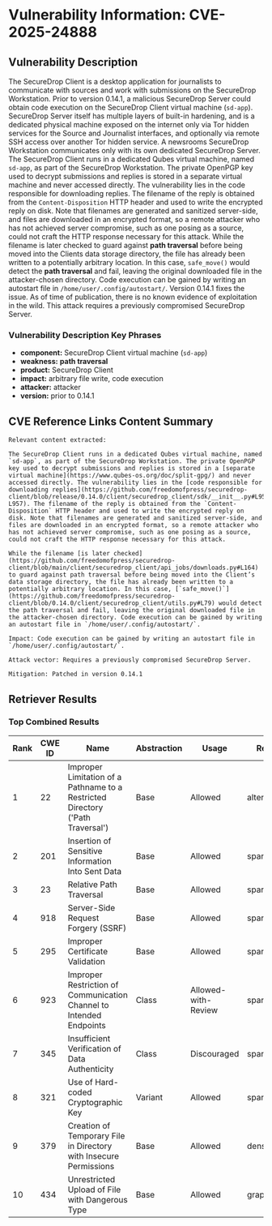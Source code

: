 # Vulnerability Information: CVE-2025-24888

## Vulnerability Description
The SecureDrop Client is a desktop application for journalists to communicate with sources and work with submissions on the SecureDrop Workstation. Prior to version 0.14.1, a malicious SecureDrop Server could obtain code execution on the SecureDrop Client virtual machine (`sd-app`). SecureDrop Server itself has multiple layers of built-in hardening, and is a dedicated physical machine exposed on the internet only via Tor hidden services for the Source and Journalist interfaces, and optionally via remote SSH access over another Tor hidden service. A newsrooms SecureDrop Workstation communicates only with its own dedicated SecureDrop Server. The SecureDrop Client runs in a dedicated Qubes virtual machine, named `sd-app`, as part of the SecureDrop Workstation. The private OpenPGP key used to decrypt submissions and replies is stored in a separate virtual machine and never accessed directly. The vulnerability lies in the code responsible for downloading replies. The filename of the reply is obtained from the `Content-Disposition` HTTP header and used to write the encrypted reply on disk. Note that filenames are generated and sanitized server-side, and files are downloaded in an encrypted format, so a remote attacker who has not achieved server compromise, such as one posing as a source, could not craft the HTTP response necessary for this attack. While the filename is later checked to guard against **path traversal** before being moved into the Clients data storage directory, the file has already been written to a potentially arbitrary location. In this case, `safe_move()` would detect the **path traversal** and fail, leaving the original downloaded file in the attacker-chosen directory. Code execution can be gained by writing an autostart file in `/home/user/.config/autostart/`. Version 0.14.1 fixes the issue. As of time of publication, there is no known evidence of exploitation in the wild. This attack requires a previously compromised SecureDrop Server.

### Vulnerability Description Key Phrases
- **component:** SecureDrop Client virtual machine (`sd-app`)
- **weakness:** **path traversal**
- **product:** SecureDrop Client
- **impact:** arbitrary file write, code execution
- **attacker:** attacker
- **version:** prior to 0.14.1

## CVE Reference Links Content Summary
```text
Relevant content extracted:

The SecureDrop Client runs in a dedicated Qubes virtual machine, named `sd-app`, as part of the SecureDrop Workstation. The private OpenPGP key used to decrypt submissions and replies is stored in a [separate virtual machine](https://www.qubes-os.org/doc/split-gpg/) and never accessed directly. The vulnerability lies in the [code responsible for downloading replies](https://github.com/freedomofpress/securedrop-client/blob/release/0.14.0/client/securedrop_client/sdk/__init__.py#L956-L957). The filename of the reply is obtained from the `Content-Disposition` HTTP header and used to write the encrypted reply on disk. Note that filenames are generated and sanitized server-side, and files are downloaded in an encrypted format, so a remote attacker who has not achieved server compromise, such as one posing as a source, could not craft the HTTP response necessary for this attack.

While the filename [is later checked](https://github.com/freedomofpress/securedrop-client/blob/main/client/securedrop_client/api_jobs/downloads.py#L164) to guard against path traversal before being moved into the Client’s data storage directory, the file has already been written to a potentially arbitrary location. In this case, [`safe_move()`](https://github.com/freedomofpress/securedrop-client/blob/0.14.0/client/securedrop_client/utils.py#L79) would detect the path traversal and fail, leaving the original downloaded file in the attacker-chosen directory. Code execution can be gained by writing an autostart file in `/home/user/.config/autostart/`.

Impact: Code execution can be gained by writing an autostart file in `/home/user/.config/autostart/`.

Attack vector: Requires a previously compromised SecureDrop Server.

Mitigation: Patched in version 0.14.1
```

## Retriever Results

### Top Combined Results

| Rank | CWE ID | Name | Abstraction | Usage  | Retrievers | Individual Scores |
|------|--------|------|-------------|-------|------------|-------------------|
| 1 | 22 | Improper Limitation of a Pathname to a Restricted Directory ('Path Traversal') | Base | Allowed | alternate_terms | 1.000 |
| 2 | 201 | Insertion of Sensitive Information Into Sent Data | Base | Allowed | sparse | 1.413 |
| 3 | 23 | Relative Path Traversal | Base | Allowed | sparse | 1.409 |
| 4 | 918 | Server-Side Request Forgery (SSRF) | Base | Allowed | sparse | 1.379 |
| 5 | 295 | Improper Certificate Validation | Base | Allowed | sparse | 1.367 |
| 6 | 923 | Improper Restriction of Communication Channel to Intended Endpoints | Class | Allowed-with-Review | sparse | 1.366 |
| 7 | 345 | Insufficient Verification of Data Authenticity | Class | Discouraged | sparse | 1.361 |
| 8 | 321 | Use of Hard-coded Cryptographic Key | Variant | Allowed | sparse | 1.359 |
| 9 | 379 | Creation of Temporary File in Directory with Insecure Permissions | Base | Allowed | dense | 0.505 |
| 10 | 434 | Unrestricted Upload of File with Dangerous Type | Base | Allowed | graph | 0.003 |

